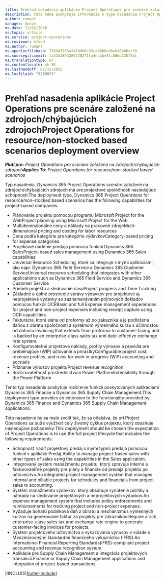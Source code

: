 ```yaml
---
title: Prehľad nasadenia aplikácie Project Operations pre scenáre založené na zdrojoch/chýbajúcich zdrojoch
description: Táto téma poskytuje informácie o type nasadenia Project Operations pre scenáre založené na zdrojoch/chýbajúcich zdrojoch.
author: rumant
manager: Annbe
ms.date: 11/02/2020
ms.topic: article
ms.service: project-operations
ms.reviewer: kfend
ms.author: rumant
ms.openlocfilehash: 770947835af41bd06c02ca08b6ed8e810b9bdcf8
ms.sourcegitcommit: fa32b1893286f20271fa4ec4be8fc68bd135f53c
ms.translationtype: HT
ms.contentlocale: sk-SK
ms.lasthandoff: 02/15/2021
ms.locfileid: "5289973"
---
```

# <a name="project-operations-for-resourcenon-stocked-based-scenarios-deployment-overview"></a><span data-ttu-id="1c143-103">Prehľad nasadenia aplikácie Project Operations pre scenáre založené na zdrojoch/chýbajúcich zdrojoch</span><span class="sxs-lookup"><span data-stu-id="1c143-103">Project Operations for resource/non-stocked based scenarios deployment overview</span></span>

<span data-ttu-id="1c143-104">_**Platí pre:** Project Operations pre scenáre založené na zdrojoch/chýbajúcich zdrojoch_</span><span class="sxs-lookup"><span data-stu-id="1c143-104">_**Applies To:** Project Operations for resource/non-stocked based scenarios_</span></span>

<span data-ttu-id="1c143-105">Typ nasadenia, Dynamics 365 Project Operations scenáre založené na zdrojoch/chýbajúcich zdrojoch má pre projektové spoločnosti nasledujúce schopnosti:</span><span class="sxs-lookup"><span data-stu-id="1c143-105">The deployment type, Dynamics 365 Project Operations for resource/non-stocked based scenarios has the following capabilities for project-based companies:</span></span>

- <span data-ttu-id="1c143-106">Plánovanie projektu pomocou programu Microsoft Project for the Web</span><span class="sxs-lookup"><span data-stu-id="1c143-106">Project planning using Microsoft Project for the Web</span></span>
- <span data-ttu-id="1c143-107">Multidimenzionálne ceny a náklady na pracovné zdroje</span><span class="sxs-lookup"><span data-stu-id="1c143-107">Multi-dimensional pricing and costing for labor resources</span></span>
- <span data-ttu-id="1c143-108">Cena podľa kategórie pre kategórie výdavkov</span><span class="sxs-lookup"><span data-stu-id="1c143-108">Category-based pricing for expense categories</span></span>
- <span data-ttu-id="1c143-109">Projektové riadenie predaja pomocou funkcií Dynamics 365 Sales</span><span class="sxs-lookup"><span data-stu-id="1c143-109">Project-based sales management using Dynamics 365 Sales capabilities</span></span>
- <span data-ttu-id="1c143-110">Universal Resource Scheduling, ktoré sa integruje s inými aplikáciami, ako napr. Dynamics 365 Field Service a Dynamics 365 Customer Service</span><span class="sxs-lookup"><span data-stu-id="1c143-110">Universal resource scheduling that integrates with other applications such as Dynamics 365 Field Service and Dynamics 365 Customer Service</span></span>
- <span data-ttu-id="1c143-111">Priebeh projektu a sledovanie času</span><span class="sxs-lookup"><span data-stu-id="1c143-111">Project progress and Time Tracking</span></span>
- <span data-ttu-id="1c143-112">Základné a úplné prostredie správy výdavkov pre projektové aj neprojektové výdavky so zaznamenávaním príjmových dokladov pomocou funkcií OCR</span><span class="sxs-lookup"><span data-stu-id="1c143-112">Basic and full Expense management experiences for project and non-project expenses including receipt capture using OCR capabilities</span></span>
- <span data-ttu-id="1c143-113">Fakturácia, ktorá siaha od proformy až po zákazníka a je podložená daňou z obratu spoločnosti a systémom výmenného kurzu s účinnosťou od dátumu.</span><span class="sxs-lookup"><span data-stu-id="1c143-113">Invoicing that extends from proforma to customer-facing and is backed by an enterprise-class sales tax and date-effective exchange rate system.</span></span>
- <span data-ttu-id="1c143-114">Konfigurovateľné projektové náklady, profily výnosov a pravidlá pre prebiehajúce (WIP) účtovanie a prírastky</span><span class="sxs-lookup"><span data-stu-id="1c143-114">Configurable project cost, revenue profiles, and rules for work in progress (WIP) accounting and accruals</span></span>
- <span data-ttu-id="1c143-115">Priznanie výnosov projektu</span><span class="sxs-lookup"><span data-stu-id="1c143-115">Project revenue recognition</span></span>
- <span data-ttu-id="1c143-116">Rozširovateľnosť prostredníctvom Power Platform</span><span class="sxs-lookup"><span data-stu-id="1c143-116">Extensibility through the Power Platform</span></span>

<span data-ttu-id="1c143-117">Tento typ nasadenia poskytuje rozšírenie funkcií poskytovaných aplikáciami Dynamics 365 Finance a Dynamics 365 Supply Chain Management.</span><span class="sxs-lookup"><span data-stu-id="1c143-117">This deployment type provides an extension to the functionality provided by Dynamics 365 Finance and Dynamics 365 Supply Chain Management applications.</span></span>

<span data-ttu-id="1c143-118">Toto nasadenie by sa malo zvoliť tak, že sa očakáva, že pri Project Operations sa bude využívať celý životný cyklus projektu, ktorý obsahuje nasledujúce požiadavky:</span><span class="sxs-lookup"><span data-stu-id="1c143-118">This deployment should be chosen the expectation of Project Operations is to use the full project lifecycle that includes the following requirements:</span></span>

- <span data-ttu-id="1c143-119">Schopnosť riadiť projektový predaj s inými typmi predaja pomocou funkcií v aplikácii Predaj.</span><span class="sxs-lookup"><span data-stu-id="1c143-119">Ability to manage project-based sales with other types of sales using the capabilities in the Sales application.</span></span>
- <span data-ttu-id="1c143-120">Integrovaný systém manažmentu projektu, ktorý spravuje interné a fakturovateľné projekty pre plány a financie od predaja projektu po účtovníctvo.</span><span class="sxs-lookup"><span data-stu-id="1c143-120">An integrated project management system that manages internal and billable projects for schedules and financials from project sales to accounting.</span></span>
- <span data-ttu-id="1c143-121">Systém manažmentu výdavkov, ktorý obsahuje vynútenie politiky a náhrady na sledovanie projektových a neprojektových výdavkov.</span><span class="sxs-lookup"><span data-stu-id="1c143-121">An expense management system that includes policy enforcements and reimbursements for tracking project and non-project expenses.</span></span>
- <span data-ttu-id="1c143-122">Vyžaduje bohatú podniková daň z obratu a mechanizmus výmenných kurzov na generovanie faktúr za projekty pre zákazníkov.</span><span class="sxs-lookup"><span data-stu-id="1c143-122">Require a rich, enterprise-class sales tax and exchange rate engine to generate customer-facing invoices for projects.</span></span>
- <span data-ttu-id="1c143-123">Systém projektového účtovníctva a vykazovania výnosov v súlade s Medzinárodnými štandardmi finančného výkazníctva (IFRS).</span><span class="sxs-lookup"><span data-stu-id="1c143-123">An International Financial Reporting Standards(IFRS)-compliant project accounting and revenue recognition system.</span></span>
- <span data-ttu-id="1c143-124">Aplikácie pre Supply Chain Management a integrácia projektových transakcií.</span><span class="sxs-lookup"><span data-stu-id="1c143-124">Finance or Supply Chain Management applications and integration of project-based transactions.</span></span>


[!INCLUDE[footer-include](../includes/footer-banner.md)]
